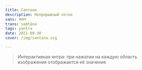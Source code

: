 ```yaml
---
title: Сантана
description: Непрерывный поток
sans: संतान
trans: saṃtāna
tags: yantra
date: 2021-09-30
cover: /img/santana.svg

---
```


<sat-yantra name="santana"  />

> Интерактивная янтра: при нажатии на каждую область изображения отображается её значение
